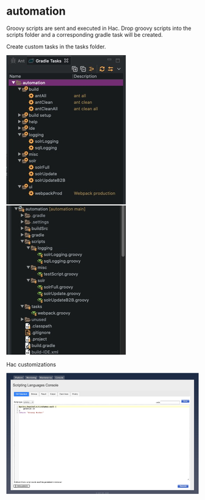 # automation

Groovy scripts are sent and executed in Hac.
Drop groovy scripts into the scripts folder and a corresponding gradle task will be created.

Create custom tasks in the tasks folder.

<p float="left">
<img src="https://github.com/joebodo/automation/raw/main/.assets/tasks.jpg?raw=true" width="313" height="390">
<img src="https://github.com/joebodo/automation/raw/main/.assets/scripts.jpg?raw=true" width="313" height="390">
</p>

Hac customizations

<img src="https://github.com/joebodo/automation/raw/main/.assets/hac.jpg?raw=true" width="530" height="316">
